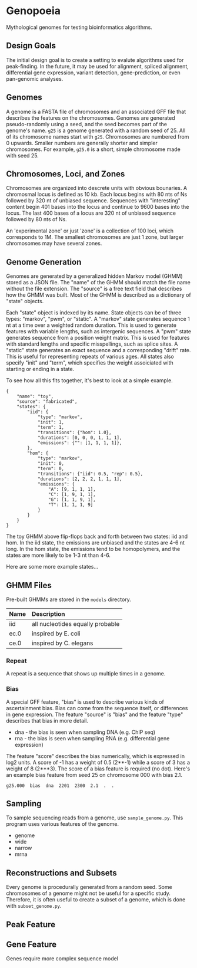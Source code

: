 Genopoeia
=========

Mythological genomes for testing bioinformatics algorithms.

## Design Goals ##

The initial design goal is to create a setting to evalute algorithms used for
peak-finding. In the future, it may be used for alignment, spliced alignment,
differential gene expression, variant detection, gene-prediction, or even
pan-genomic analyses.

## Genomes ##

A genome is a FASTA file of chromosomes and an associated GFF file that
describes the features on the chromosomes. Genomes are generated
pseudo-randomly using a seed, and the seed becomes part of the genome's name.
`g25` is a genome generated with a random seed of 25. All of its chromosome
names start with `g25`. Chromosomes are numbered from 0 upwards. Smaller
numbers are generally shorter and simpler chromosomes. For example, `g25.0` is
a short, simple chromosome made with seed 25.

## Chromosomes, Loci, and Zones ##

Chromosomes are organized into descrete units with obvious bounaries. A
chromosmal locus is defined as 10 kb. Each locus begins with 80 nts of Ns
followed by 320 nt of unbiased sequence. Sequences with "interesting" content
begin 401 bases into the locus and continue to 9600 bases into the locus. The
last 400 bases of a locus are 320 nt of unbiased sequence followed by 80 nts of
Ns.

An 'experimental zone' or just 'zone' is a collection of 100 loci, which
corresponds to 1M. The smallest chromosomes are just 1 zone, but larger
chromosomes may have several zones.

## Genome Generation ##

Genomes are generated by a generalized hidden Markov model (GHMM) stored as a
JSON file. The "name" of the GHMM should match the file name without the file
extension. The "source" is a free text field that describes how the GHMM was
built. Most of the GHMM is described as a dictionary of "state" objects.

Each "state" object is indexed by its name. State objects can be of three
types: "markov", "pwm", or "static". A "markov" state generates sequence 1 nt
at a time over a weighted random duration. This is used to generate features
with variable lengths, such as intergenic sequences. A "pwm" state generates
sequence from a position weight matrix. This is used for features with standard
lengths and specific misspellings, such as splice sites. A "static" state
generates an exact sequence and a corresponding "drift" rate. This is useful
for representing repeats of various ages. All states also specify "init" and
"term", which specifies the weight assoiciated with starting or ending in a
state.

To see how all this fits together, it's best to look at a simple example.

```
{
	"name": "toy",
	"source": "fabricated",
	"states": {
		"iid": {
			"type": "markov",
			"init": 1,
			"term": 1,
			"transitions": {"hom": 1.0},
			"durations": [0, 0, 0, 1, 1, 1],
			"emissions": {"": [1, 1, 1, 1]},
		},
		"hom": {
			"type": "markov",
			"init": 0,
			"term": 0,
			"transitions": {"iid": 0.5, "rep": 0.5},
			"durations": [2, 2, 2, 1, 1, 1],
			"emissions": {
				"A": [9, 1, 1, 1],
				"C": [1, 9, 1, 1],
				"G": [1, 1, 9, 1],
				"T": [1, 1, 1, 9]
			}
		}
	}
}
```

The toy GHMM above flip-flops back and forth between two states: iid and hom.
In the iid state, the emissions are unbiased and the states are 4-6 nt long. In
the hom state, the emissions tend to be homopolymers, and the states are more
likely to be 1-3 nt than 4-6.

Here are some more example states...

## GHMM Files ##

Pre-built GHMMs are stored in the `models` directory.

| Name | Description
|:-----|:----------------------------------------------------------
| iid  | all nucleotides equally probable
| ec.0 | inspired by E. coli
| ce.0 | inspired by C. elegans


### Repeat

A repeat is a sequence that shows up multiple times in a genome.

### Bias

A special GFF feature, "bias" is used to describe various kinds of
ascertainment bias. Bias can come from the sequence itself, or differences in
gene expression. The feature "source" is "bias" and the feature "type"
describes that bias in more detail.

+ dna - the bias is seen when sampling DNA (e.g. ChIP seq)
+ rna - the bias is seen when sampling RNA (e.g. differential gene expression)

The feature "score" describes the bias numerically, which is expressed in log2
units. A score of -1 has a weight of 0.5 (2**-1) while a score of 3 has a
weight of 8 (2***3). The score of a bias feature is required (no dot). Here's
an example bias feature from seed 25 on chromosome 000 with bias 2.1.

```
g25.000  bias  dna  2201  2300  2.1  .  .
```


## Sampling ##

To sample sequencing reads from a genome, use `sample_genome.py`. This program
uses various features of the genome.

+ genome
+ wide
+ narrow
+ mrna

## Reconstructions and Subsets ##

Every genome is procedurally generated from a random seed. Some chromosomes of
a genome might not be useful for a specific study. Therefore, it is often
useful to create a subset of a genome, which is done with `subset_genome.py`.



## Peak Feature ##



## Gene Feature ##

Genes require more complex sequence model

